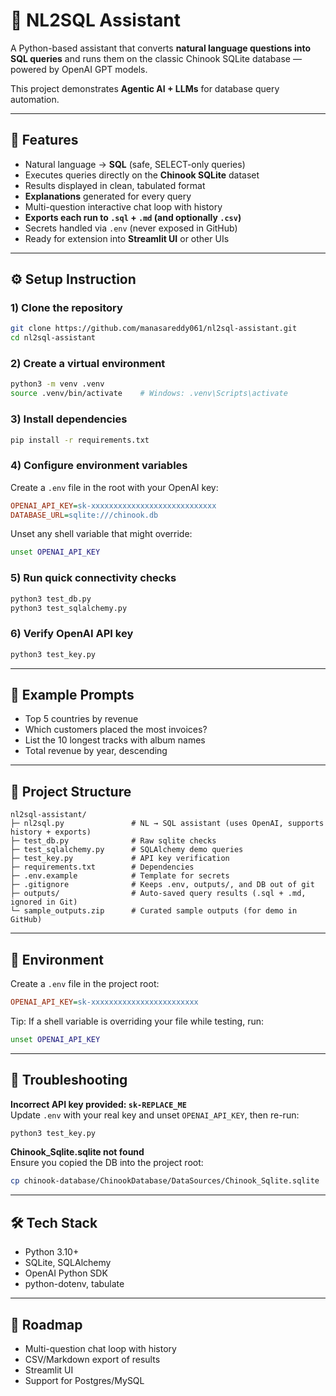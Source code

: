 # 🧠 NL2SQL Assistant

A Python-based assistant that converts **natural language questions into SQL queries** and runs them on the classic Chinook SQLite database — powered by OpenAI GPT models.

This project demonstrates **Agentic AI + LLMs** for database query automation.

---

## 🚀 Features
- Natural language → **SQL** (safe, SELECT-only queries)
- Executes queries directly on the **Chinook SQLite** dataset
- Results displayed in clean, tabulated format
- **Explanations** generated for every query
- Multi-question interactive chat loop with history
- **Exports each run to `.sql` + `.md` (and optionally `.csv`)**  
- Secrets handled via `.env` (never exposed in GitHub)
- Ready for extension into **Streamlit UI** or other UIs

---

## ⚙️ Setup Instruction

### 1) Clone the repository
~~~bash
git clone https://github.com/manasareddy061/nl2sql-assistant.git
cd nl2sql-assistant
~~~

### 2) Create a virtual environment
~~~bash
python3 -m venv .venv
source .venv/bin/activate    # Windows: .venv\Scripts\activate
~~~

### 3) Install dependencies
~~~bash
pip install -r requirements.txt
~~~

### 4) Configure environment variables
Create a `.env` file in the root with your OpenAI key:

~~~ini
OPENAI_API_KEY=sk-xxxxxxxxxxxxxxxxxxxxxxxxxxxx
DATABASE_URL=sqlite:///chinook.db
~~~

Unset any shell variable that might override:
~~~bash
unset OPENAI_API_KEY
~~~

### 5) Run quick connectivity checks
~~~bash
python3 test_db.py
python3 test_sqlalchemy.py
~~~

### 6) Verify OpenAI API key
~~~bash
python3 test_key.py
~~~

---

## 🧪 Example Prompts

- Top 5 countries by revenue  
- Which customers placed the most invoices?  
- List the 10 longest tracks with album names  
- Total revenue by year, descending  

---

## 📂 Project Structure
~~~text
nl2sql-assistant/
├─ nl2sql.py               # NL → SQL assistant (uses OpenAI, supports history + exports)
├─ test_db.py              # Raw sqlite checks
├─ test_sqlalchemy.py      # SQLAlchemy demo queries
├─ test_key.py             # API key verification
├─ requirements.txt        # Dependencies
├─ .env.example            # Template for secrets
├─ .gitignore              # Keeps .env, outputs/, and DB out of git
├─ outputs/                # Auto-saved query results (.sql + .md, ignored in Git)
└─ sample_outputs.zip      # Curated sample outputs (for demo in GitHub)
~~~

---

## 🔑 Environment

Create a `.env` file in the project root:

~~~ini
OPENAI_API_KEY=sk-xxxxxxxxxxxxxxxxxxxxxxxx
~~~

Tip: If a shell variable is overriding your file while testing, run:

~~~bash
unset OPENAI_API_KEY
~~~

---

## 🧰 Troubleshooting

**Incorrect API key provided: `sk-REPLACE_ME`**  
Update `.env` with your real key and unset `OPENAI_API_KEY`, then re-run:
~~~bash
python3 test_key.py
~~~

**Chinook_Sqlite.sqlite not found**  
Ensure you copied the DB into the project root:
~~~bash
cp chinook-database/ChinookDatabase/DataSources/Chinook_Sqlite.sqlite
~~~


---

## 🛠 Tech Stack

- Python 3.10+  
- SQLite, SQLAlchemy  
- OpenAI Python SDK  
- python-dotenv, tabulate  

---

## 📌 Roadmap

- Multi-question chat loop with history  
- CSV/Markdown export of results  
- Streamlit UI  
- Support for Postgres/MySQL  

